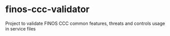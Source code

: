 # finos-ccc-validator
Project to validate FINOS CCC common features, threats and controls usage in service files

